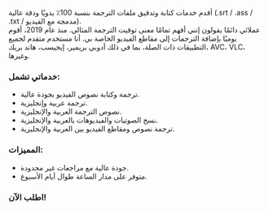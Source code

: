 أقدم خدمات كتابة وتدقيق ملفات الترجمة بنسبة 100٪ يدويًا ودقة عالية (.srt / .ass / .txt / مدمجة مع الفيديو).  
عملائي دائمًا يقولون إنني أفهم تمامًا معنى توقيت الترجمة المثالي. منذ عام 2019، أقوم يوميًا بإضافة الترجمات إلى مقاطع الفيديو الخاصة بي. أنا مستخدم متقدم لجميع التطبيقات ذات الصلة، بما في ذلك أدوبي بريمير، إيجيسب، هاند بريك، AVC، VLC، وغيرها.  

### خدماتي تشمل:  
- ترجمة وكتابة نصوص الفيديو بجودة عالية.  
- ترجمة عربية وإنجليزية.  
- نصوص الترجمة العربية والإنجليزية.  
- نسخ الصوتيات والفيديوهات بالعربية والإنجليزية.  
- ترجمة نصوص ومقاطع الفيديو بين العربية والإنجليزية.  

### المميزات:  
- جودة عالية مع مراجعات غير محدودة.  
- متوفر على مدار الساعة طوال أيام الأسبوع.  

### اطلب الآن!  
